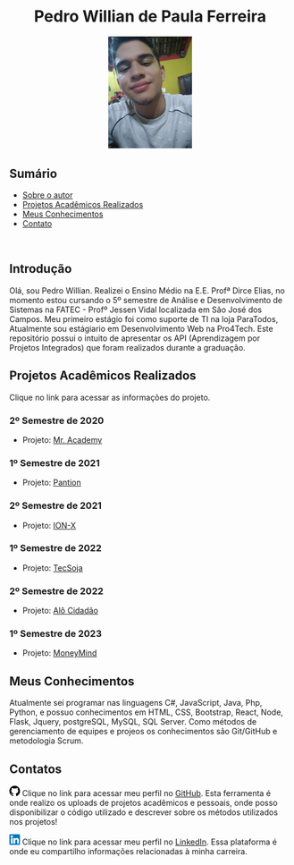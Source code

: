 <h1 align="center">Pedro Willian de Paula Ferreira</h1>

<p align="center">
  <img src="./docs/img/profile.jpeg" width="150px; alig" alt="Foto Perfil"/><br>
</p>


## Sumário

* [Sobre o autor](#introdução)
* [Projetos Acadêmicos Realizados](#projetos-acadêmicos-realizados)
* [Meus Conhecimentos](#meus-conhecimentos)
* [Contato](#contatos)

<br/>

## Introdução
Olá, sou Pedro Willian. Realizei o Ensino Médio na E.E. Profª Dirce Elias, no momento estou cursando o 5º semestre de Análise e Desenvolvimento de Sistemas na FATEC - Profº Jessen Vidal localizada em São José dos Campos. Meu primeiro estágio foi como suporte de TI na loja ParaTodos, Atualmente sou estágiario em Desenvolvimento Web na Pro4Tech.
Este repositório possui o intuito de apresentar os API (Aprendizagem por Projetos Integrados) que foram realizados durante a graduação.

## Projetos Acadêmicos Realizados
Clique no link para acessar as informações do projeto.

### 2º Semestre de 2020
* Projeto: [Mr. Academy](https://github.com/pedrowil12/TG-Portfolio/tree/main/projetos/MrAcademy)


### 1º Semestre de 2021
*  Projeto: [Pantion](https://github.com/pedrowil12/TG-Portfolio/tree/main/projetos/Pantion)


### 2º Semestre de 2021
* Projeto: [ION-X](https://github.com/pedrowil12/TG-Portfolio/tree/main/projetos/Ionx)


### 1º Semestre de 2022
* Projeto: [TecSoja](https://github.com/pedrowil12/TG-Portfolio/tree/main/projetos/TecSoja)


### 2º Semestre de 2022
* Projeto: [Alô Cidadão](https://github.com/pedrowil12/TG-Portfolio/tree/main/projetos/AloCidadao)


### 1º Semestre de 2023
* Projeto: [MoneyMind](https://github.com/pedrowil12/TG-Portfolio/tree/main/projetos/MoneyMind)

## Meus Conhecimentos
Atualmente sei programar nas linguagens C#, JavaScript, Java, Php, Python, e possuo conhecimentos em HTML, CSS, Bootstrap, React, Node, Flask, Jquery, postgreSQL, MySQL, SQL Server. Como métodos de gerenciamento de equipes e projeos os conhecimentos são Git/GitHub e metodologia Scrum.

## **Contatos**
<img src="./docs/img/github-icon.png"  width="19" height="19"> Clique no link para acessar meu perfil no [GitHub](https://github.com/pedrowil12). Esta ferramenta é onde realizo os uploads de projetos acadêmicos e pessoais, onde posso disponibilizar o código utilizado e descrever sobre os métodos utilizados nos projetos! <br/>

 <img src="./docs/img/linkedin-icon.png"  width="19" height="19"> Clique no link para acessar meu perfil no [LinkedIn](https://www.linkedin.com/in/pedro-ferreira-6a8417190/). Essa plataforma é onde eu compartilho informações relacionadas à minha carreira.
